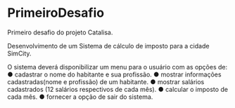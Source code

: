 # PrimeiroDesafio
Primeiro desafio do projeto Catalisa. 

Desenvolvimento de um Sistema de cálculo de imposto para a cidade SimCity.

O sistema deverá disponibilizar um menu para o usuário com as opções de:
● cadastrar o nome do habitante e sua profissão.
● mostrar informações cadastradas(nome e profissão) de um habitante.
● mostrar salários cadastrados (12 salários respectivos de cada mês).
● calcular o imposto de cada mês.
● fornecer a opção de sair do sistema.
